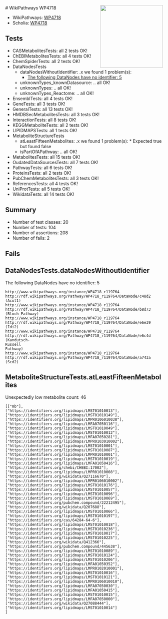 <img style="float: right; width: 200px" src="https://upload.wikimedia.org/wikipedia/commons/thumb/8/83/Wplogo_with_text_500.png/640px-Wplogo_with_text_500.png" />
# WikiPathways WP4718

* WikiPathways: [WP4718](https://new.wikipathways.org/pathways/WP4718)
* Scholia: [WP4718](https://scholia.toolforge.org/wikipathways/WP4718)
## Tests
* CASMetabolitesTests: all 2 tests OK!
* ChEBIMetabolitesTests: all 4 tests OK!
* ChemSpiderTests: all 2 tests OK!
* DataNodesTests
    * dataNodesWithoutIdentifier: .x we found 1 problem(s):
        * [The following DataNodes have no identifier: 5](#d2d32fa4)
    * unknownTypes_knownDatasource: .. all OK!
    * unknownTypes: .. all OK!
    * unknownTypes_Reactome: .. all OK!
* EnsemblTests: all 4 tests OK!
* GeneTests: all 3 tests OK!
* GeneralTests: all 13 tests OK!
* HMDBSecMetabolitesTests: all 3 tests OK!
* InteractionTests: all 8 tests OK!
* KEGGMetaboliteTests: all 2 tests OK!
* LIPIDMAPSTests: all 1 tests OK!
* MetaboliteStructureTests
    * atLeastFifteenMetabolites: .x we found 1 problem(s):
            * Expected true but found false
    * isPartOfAPathway: .. all OK!
* MetabolitesTests: all 15 tests OK!
* OudatedDataSourcesTests: all 7 tests OK!
* PathwayTests: all 6 tests OK!
* ProteinsTests: all 2 tests OK!
* PubChemMetabolitesTests: all 3 tests OK!
* ReferencesTests: all 4 tests OK!
* UniProtTests: all 5 tests OK!
* WikidataTests: all 14 tests OK!


## Summary

* Number of test classes: 20
* Number of tests: 104
* Number of assertions: 208
* Number of fails: 2

## Fails

<a name="d2d32fa4" />

## DataNodesTests.dataNodesWithoutIdentifier

The following DataNodes have no identifier: 5
```
http://www.wikipathways.org/instance/WP4718_r119764 http://rdf.wikipathways.org/Pathway/WP4718_r119764/DataNode/c48d2 (Acot1)
http://www.wikipathways.org/instance/WP4718_r119764 http://rdf.wikipathways.org/Pathway/WP4718_r119764/DataNode/b8d73 (Bloch Pathway)
http://www.wikipathways.org/instance/WP4718_r119764 http://rdf.wikipathways.org/Pathway/WP4718_r119764/DataNode/e6e39 (Idi2)
http://www.wikipathways.org/instance/WP4718_r119764 http://rdf.wikipathways.org/Pathway/WP4718_r119764/DataNode/e6c4d (Kandutsch-
Russell 
Pathway)
http://www.wikipathways.org/instance/WP4718_r119764 http://rdf.wikipathways.org/Pathway/WP4718_r119764/DataNode/a743a (Scd2)
```

<a name="3b0f9f63" />

## MetaboliteStructureTests.atLeastFifteenMetabolites

Unexpectedly low metabolite count: 46

```
[["mb"],
["https://identifiers.org/lipidmaps/LMST01010013"],
["https://identifiers.org/lipidmaps/LMST01010149"],
["https://identifiers.org/lipidmaps/LMPR0106010038"],
["https://identifiers.org/lipidmaps/LMFA07050116"],
["https://identifiers.org/lipidmaps/LMST01010049"],
["https://identifiers.org/lipidmaps/LMST01010012"],
["https://identifiers.org/lipidmaps/LMFA07050281"],
["https://identifiers.org/lipidmaps/LMPR0103010002"],
["https://identifiers.org/lipidmaps/LMST01010001"],
["https://identifiers.org/lipidmaps/LMST01010087"],
["https://identifiers.org/lipidmaps/LMPR01010001"],
["https://identifiers.org/lipidmaps/LMST01010019"],
["https://identifiers.org/lipidmaps/LMFA01050416"],
["https://identifiers.org/chebi/CHEBI:17002"],
["https://identifiers.org/lipidmaps/LMPR01010008"],
["https://identifiers.org/wikidata/Q27116670"],
["https://identifiers.org/lipidmaps/LMPR0106010002"],
["https://identifiers.org/lipidmaps/LMST01010176"],
["https://identifiers.org/lipidmaps/LMST01010057"],
["https://identifiers.org/lipidmaps/LMST01010096"],
["https://identifiers.org/lipidmaps/LMST01010069"],
["https://identifiers.org/pubchem.compound/22212495"],
["https://identifiers.org/wikidata/Q207688"],
["https://identifiers.org/lipidmaps/LMST01010066"],
["https://identifiers.org/lipidmaps/LMST01010197"],
["https://identifiers.org/cas/64284-64-6"],
["https://identifiers.org/lipidmaps/LMST01010018"],
["https://identifiers.org/lipidmaps/LMST01010236"],
["https://identifiers.org/lipidmaps/LMST01010017"],
["https://identifiers.org/lipidmaps/LMST01010225"],
["https://identifiers.org/wikidata/Q412366"],
["https://identifiers.org/pubchem.compound/445638"],
["https://identifiers.org/lipidmaps/LMST01010089"],
["https://identifiers.org/lipidmaps/LMST01010124"],
["https://identifiers.org/lipidmaps/LMST01010206"],
["https://identifiers.org/lipidmaps/LMFA01050352"],
["https://identifiers.org/lipidmaps/LMPR0102010001"],
["https://identifiers.org/lipidmaps/LMST01010016"],
["https://identifiers.org/lipidmaps/LMST01010121"],
["https://identifiers.org/lipidmaps/LMPR0106010010"],
["https://identifiers.org/lipidmaps/LMFA07050030"],
["https://identifiers.org/lipidmaps/LMFA01050415"],
["https://identifiers.org/lipidmaps/LMST01010015"],
["https://identifiers.org/lipidmaps/LMFA07050000"],
["https://identifiers.org/wikidata/Q27088444"],
["https://identifiers.org/lipidmaps/LMST01010014"]
]
```


